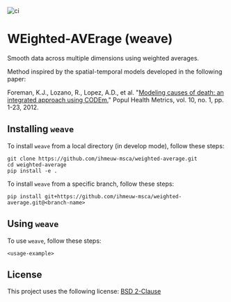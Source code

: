 <!--- README template from https://github.com/scottydocs/README-template.md -->

![ci](https://github.com/ihmeuw-msca/weighted-average/actions/workflows/ci.yml/badge.svg)

# WEighted-AVErage (weave)

Smooth data across multiple dimensions using weighted averages.

Method inspired by the spatial-temporal models developed in the following paper:

Foreman, K.J., Lozano, R., Lopez, A.D., et al. "[Modeling causes
of death: an integrated approach using CODEm](https://pophealthmetrics.biomedcentral.com/articles/10.1186/1478-7954-10-1)," Popul Health Metrics,
vol. 10, no. 1, pp. 1-23, 2012.

## Installing `weave`

To install `weave` from a local directory (in develop mode), follow these steps:
```
git clone https://github.com/ihmeuw-msca/weighted-average.git
cd weighted-average
pip install -e .
```

To install `weave` from a specific branch, follow these steps:
```
pip install git+https://github.com/ihmeuw-msca/weighted-average.git@<branch-name>
```

## Using `weave`

To use `weave`, follow these steps:
```
<usage-example>
```

## License

This project uses the following license: [BSD 2-Clause](./LICENSE)
